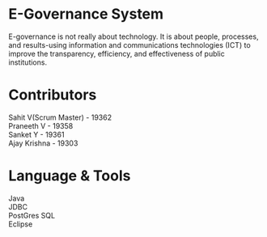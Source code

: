 # E-Governance System 
E-governance is not really about technology. It is about people, processes, and results-using information and communications technologies (ICT) to improve the transparency, efficiency, and effectiveness of public institutions. 

# Contributors
Sahit V(Scrum Master) - 19362  <br>
Praneeth V - 19358 <br>
Sanket Y - 19361 <br>
Ajay Krishna - 19303 <br>

# Language & Tools
Java <br>
JDBC <br>
PostGres SQL <br>
Eclipse <br>







